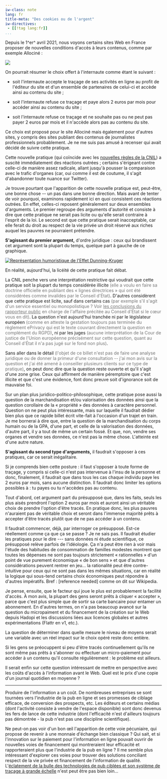 ```yaml
---
iw-class: note
lang: fr
title-meta: "Des cookies ou de l'argent"
iw-directives:
 - [[!tag lang:fr]]
...
```



Depuis le 1^er^ avril 2021, nous voyons certains sites Web en France proposer de nouvelles conditions d'accès à leurs contenus, comme par exemple Allociné :

![](https://6-28.mastodon.xyz/media_attachments/files/106/029/117/591/059/186/original/c98804e4c8b604c7.png)

On pourrait résumer le choix offert à l'internaute comme étant le suivant :

  - soit l'internaute accepte le traçage de ses activités en ligne au profit de l'éditeur du site et d'un ensemble de partenaires de celui-ci et accède ainsi au contenu du site ;
  
  - soit l'internaute refuse ce traçage et paye alors 2 euros par mois pour accéder ainsi au contenu du site ;
  
  - soit l'internaute refuse ce traçage et ne souhaite pas ou ne peut pas payer 2 euros par mois et il n'accède alors pas au contenu du site.

Ce choix est proposé pour le site Allociné mais également pour d'autres sites, y compris des sites publiant des contenus de journalistes professionnels probablement. Je ne me suis pas amusé à recenser qui avait décidé de suivre cette pratique.

Cette nouvelle pratique (qui coïncide avec les [nouvelles règles de la CNIL][cnilcook]) a suscité immédiatement des réactions outrées ; certains s'érigeant contre celle-ci de manière assez radicale, allant jusqu'à pousser la comparaison avec le trafic d'organes (car, oui comme il est de coutume, il s'agit d'abandonner toute nuance sur Twitter).

[cnilcook]: https://www.cnil.fr/fr/nouvelles-regles-cookies-et-autres-traceurs-bilan-accompagnement-cnil-actions-a-venir

Je trouve pourtant que l'apparition de cette nouvelle pratique est, peut-être, une bonne chose -- un pas dans une bonne direction. Mais avant de tenter de voir pourquoi, examinons rapidement ici en quoi consistent ces réactions outrées. En effet, celles-ci reposent généralement sur deux ensembles d'arguments. Le premier regroupe des arguments d'autorité et consiste à dire que cette pratique ne serait pas licite ou qu'elle serait contraire à l'esprit de la loi. Le second est que cette pratique serait inacceptable, car elle ferait du droit au respect de la vie privée un droit réservé aux riches auquel les pauvres ne pourraient prétendre.

**S'agissant du premier argument,** d'ordre juridique : ceux qui brandissent cet argument sont la plupart du temps, quelque part à gauche de ce graphique.

[![Représentation humoristique de l'Effet Dunning-Kruger](https://upload.wikimedia.org/wikipedia/commons/thumb/7/75/2019-06-19_effet_dunning_kruger.png/800px-2019-06-19_effet_dunning_kruger.png)](https://fr.wikipedia.org/wiki/Effet_Dunning-Kruger)

En réalité, aujourd'hui, la licéité de cette pratique fait débat. 

La CNIL penche vers une interprétation restrictive qui voudrait que cette pratique soit la plupart du temps considérée illicite <span class="lessemph">(elle a voulu en faire sa doctrine officielle en publiant des « lignes directrices » qui ont été considérées comme invalides par le Conseil d'État)</span>. D'autres considèrent que cette pratique est licite, sauf dans certains cas <span class="lessemph">(par exemple s'il s'agit d'un service essentiel ou monopolistique ? Voir [les conclusions du rapporteur public][concrp] en charge de l'affaire précitée au Conseil d'État si le cœur vous en dit)</span>. La question n'est aujourd'hui tranchée ni par le législateur européen <span class="lessemph">(comme en atteste la gestation toujours pas terminée du règlement ePrivacy qui est le texte couvrant directement la question en complément du RGPD)</span>, ni par les juges <span class="lessemph">(aucune interprétation de la Cour de justice de l'Union européenne précisément sur cette question, quant au Conseil d'État il n'a pas jugé sur le fond non plus)</span>.

[concrp]: https://www.conseil-etat.fr/fr/arianeweb/CRP/conclusion/2020-06-19/434684?download_pdf

Sans aller dans le détail <span class="lessemph">(l'objet de ce billet n'est pas de faire une analyse juridique ou de donner la primeur d'une consultation -- j'ai mon avis sur la question et j'ai été amené à conseiller plusieurs clients sur ce type de pratique)</span>, on peut donc dire que la question reste ouverte et qu'il s'agit d'une zone grise. Ceux qui affirment de manière péremptoire que c'est illicite et que c'est une évidence, font donc preuve soit d'ignorance soit de mauvaise foi.

<style type=text/css>.lessemph{opacity: 0.6}.lessemph:hover{opacity: 0.8}</style>

Sur un plan plus <span title="kamoulox">juridico-politico-philosophique</span>, cette pratique pose aussi la question de la marchandisation et/ou valorisation des données ainsi que la question corollaire de la « propriété » des données à caractère personnel. Question on ne peut plus intéressante, mais sur laquelle il faudrait dédier bien plus que ce rapide billet écrit vite-fait à l'occasion d'un trajet en train. Je me bornerai à dire que, entre la question de la marchandisation du corps humain ou de la GPA, d'une part, et celle de la valorisation des données, d'autre part, il y a tout de même un certain fossé. Et que, non, vendre ses organes et vendre ses données, ce n'est pas la même chose. L'atteinte est d'une autre nature.



**S'agissant du second type d'arguments,**  il faudrait s'opposer à ces pratiques, car ce serait inégalitaire. 

Si je comprends bien cette posture : il faut s'opposer à toute forme de traçage, y compris si celle-ci n'est pas intervenue à l'insu de la personne et donc, finalement, il faudrait que dans tous les cas chaque individu paye les 2 euros par mois, sans aucune distinction. Il faudrait donc limiter les options possibles à : tu payes ou tu n'accèdes pas au contenu.

Tout d'abord, cet argument part du présupposé que, dans les faits, seuls les plus aisés prendront l'option 2 euros par mois et auront ainsi un véritable choix de prendre l'option d'être tracés. En pratique donc, les plus pauvres n'auraient pas de véritable choix et seront dans l'immense majorité prêts à accepter d'être tracés plutôt que de ne pas accéder à un contenu. 

Il faudrait commencer, déjà, par interroger ce présupposé. Est-ce réellement comme ça que ça se passe ?  Je ne sais pas. Il faudrait étudier les pratiques pour le dire --- sans données ni étude scientifique, ce présupposé relève parfois de l'idéologie. Ça n'a peut être rien à voir mais l'étude des habitudes de consommation de familles modestes montrent que toutes les dépenses ne sont pas toujours strictement « rationnelles » d'un point de vue purement économique « de bon sens » et que d'autres considérations peuvent rentrer en jeu… la rationalité peut être contre-intuitive pour ceux qui ne sont pas dans les mêmes situations, car en réalité la logique qui sous-tend certains choix économiques peut répondre à d'autres impératifs. Bref : [reference needed] comme on dit sur Wikipedia.

Je pense, ensuite, que le facteur qui joue le plus est probablement la facilité d'accès. À mon avis, la plupart des gens seront prêts à cliquer « accepter », parce que c'est plus simple que de sortir sa carte bancaire pour entamer un abonnement. En d'autres termes, on n'a pas beaucoup avancé sur la question du micropaiment et du financement de la création sur le Web depuis Hadopi et les discussions liées aux licences globales et autres expérimentations (Flattr en v1, etc.). 

La question de déterminer dans quelle mesure le niveau de moyens serait une variable avec un réel impact sur le choix opéré reste donc entière.


Si les gens se préocuppent si peu d'être tracés continuellement qu'ils ne sont même pas prêts à s'abonner ou effectuer un micro-paiement pour accéder à un contenu qu'il consulte régulièrement : le problème est ailleurs. 

Il serait enfin sur cette question intéressant de mettre en perspective avec les coûts d'accès à l'information avant le Web. Quel est le prix d'une copie d'un journal quotidien en moyenne ?


------------------


Produire de l'information a un coût. De nombreuses entreprises se sont tournées vers l'industrie de la pub en ligne et ses promesses de ciblage efficace, de conversion des prospects, etc. Les éditeurs et certains médias (dont l'activité consiste à vendre de l'espace disponible) sont donc devenus les fers de lance de cette industrie (dont l'efficacité n'est d'ailleurs toujours pas démontrée - la pub n'est pas une discipline scientifique).

Ne peut-on pas voir d'un bon œil l'apparition de cette voie pécuniaire, qui propose de revenir à une monnaie d'échange bien classique ? Qui sait, et si l'innovation sur le paiement pour l'information en ligne pouvait ouvrir de nouvelles voies de financement qui montreraient leur efficacité et rapporteraient plus que l'industrie de la pub en ligne ? Il me semble plus intéressant d'explorer ces voies pour trouver des solutions conciliant respect de la vie privée et financement de l'information de qualité. L'[éclatement de la bulle des technologies de pub ciblées et son système de traçage à grande échelle][adtechbubble] n'est peut être pas bien loin...

[adtechbubble]: https://thecorrespondent.com/100/the-new-dot-com-bubble-is-here-its-called-online-advertising/13228924500-22d5fd24
